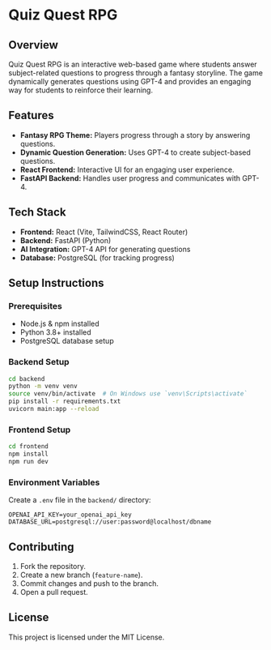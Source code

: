 # Quiz Quest RPG

## Overview
Quiz Quest RPG is an interactive web-based game where students answer subject-related questions to progress through a fantasy storyline. The game dynamically generates questions using GPT-4 and provides an engaging way for students to reinforce their learning.

## Features
- **Fantasy RPG Theme:** Players progress through a story by answering questions.
- **Dynamic Question Generation:** Uses GPT-4 to create subject-based questions.
- **React Frontend:** Interactive UI for an engaging user experience.
- **FastAPI Backend:** Handles user progress and communicates with GPT-4.

## Tech Stack
- **Frontend:** React (Vite, TailwindCSS, React Router)
- **Backend:** FastAPI (Python)
- **AI Integration:** GPT-4 API for generating questions
- **Database:** PostgreSQL (for tracking progress)

## Setup Instructions
### Prerequisites
- Node.js & npm installed
- Python 3.8+ installed
- PostgreSQL database setup

### Backend Setup
```sh
cd backend
python -m venv venv
source venv/bin/activate  # On Windows use `venv\Scripts\activate`
pip install -r requirements.txt
uvicorn main:app --reload
```

### Frontend Setup
```sh
cd frontend
npm install
npm run dev
```

### Environment Variables
Create a `.env` file in the `backend/` directory:
```
OPENAI_API_KEY=your_openai_api_key
DATABASE_URL=postgresql://user:password@localhost/dbname
```

## Contributing
1. Fork the repository.
2. Create a new branch (`feature-name`).
3. Commit changes and push to the branch.
4. Open a pull request.

## License
This project is licensed under the MIT License.
